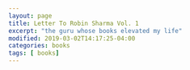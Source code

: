 ```yaml
---
layout: page
title: Letter To Robin Sharma Vol. 1
excerpt: "the guru whose books elevated my life"
modified: 2019-03-02T14:17:25-04:00
categories: books
tags: [ books]
---
```

